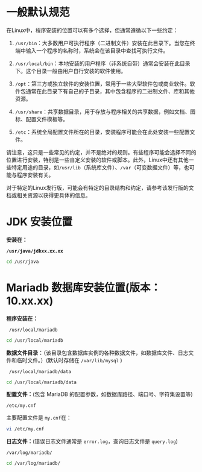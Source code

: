# 一般默认规范

在Linux中，程序安装的位置可以有多个选择，但通常遵循以下一些约定：

1. `/usr/bin`：大多数用户可执行程序（二进制文件）安装在此目录下。当您在终端中输入一个程序的名称时，系统会在该目录中查找可执行文件。

2. `/usr/local/bin`：本地安装的用户程序（非系统自带）通常会安装在此目录下。这个目录一般由用户自行安装的软件使用。

3. `/opt`：第三方或独立软件的安装位置，常用于一些大型软件包或商业软件。软件包通常在此目录下有自己的子目录，其中包含程序的二进制文件、库和其他资源。

4. `/usr/share`：共享数据目录，用于存放与程序相关的共享数据，例如文档、图标、配置文件模板等。

5. `/etc`：系统全局配置文件所在的目录，安装程序可能会在此处安装一些配置文件。

请注意，这只是一些常见的约定，并不是绝对的规则。有些程序可能会选择不同的位置进行安装，特别是一些自定义安装的软件或脚本。此外，Linux中还有其他一些特定用途的目录，如`/usr/lib`（系统库文件）、`/var`（可变数据文件）等，也可能与程序安装有关。

对于特定的Linux发行版，可能会有特定的目录结构和约定，请参考该发行版的文档或相关资源以获得更具体的信息。

# JDK 安装位置

**安装在：**

**`/usr/java/jdkxx.xx.xx`**

```bash
cd /usr/java
```

# Mariadb 数据库安装位置(版本：10.xx.xx)

**程序安装在：**

` /usr/local/mariadb`

```bash
cd /usr/local/mariadb
```

**数据文件目录：**（该目录包含数据库实例的各种数据文件，如数据库文件、日志文件和临时文件。）(默认时存储在 `/var/lib/mysql` )

` /usr/local/mariadb/data`

```bash
cd /usr/local/mariadb/data
```

**配置文件：**(包含 MariaDB 的配置参数，如数据库路径、端口号、字符集设置等)

 `/etc/my.cnf` 

主要配置文件是 `my.cnf`在：

```bash
vi /etc/my.cnf
```

**日志文件：**(错误日志文件通常是 `error.log`，查询日志文件是 `query.log`)

 `/var/log/mariadb/` 

```bash
cd /var/log/mariadb/
```



